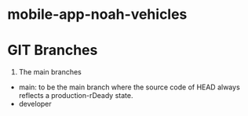 # mobile-app-noah-vehicles

# GIT Branches 
1. The main branches 
- main: to be the main branch where the source code of HEAD always reflects a production-rDeady state.
- developer
